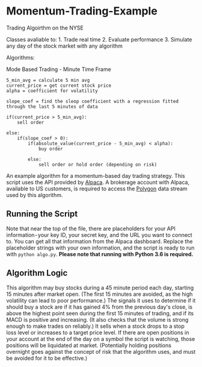 # Momentum-Trading-Example
Trading Algoirthm on the NYSE

Classes avaliable to:
	1. Trade real time
	2. Evaluate performance
	3. Simulate any day of the stock market with any algorithm



Algorithms:

Mode Based Trading - Minute Time Frame
	
	5_min_avg = calculate 5 min avg
	current_price = get current stock price
	alpha = coefficient for volatility

	slope_coef = find the sleop coefficient with a regression fitted through the last 5 minutes of data

	if(current_price > 5_min_avg):
		sell order
	
	else:
		if(slope_coef > 0):
			if(absolute_value(current_price - 5_min_avg) < alpha):
				buy order

			else:
				sell order or hold order (depending on risk)



An example algorithm for a momentum-based day trading strategy. This script uses the API provided by [Alpaca](https://alpaca.markets/). A brokerage account with Alpaca, available to US customers, is required to access the [Polygon](https://polygon.io/) data stream used by this algorithm.

## Running the Script

Note that near the top of the file, there are placeholders for your API information - your key ID, your secret key, and the URL you want to connect to. You can get all that information from the Alpaca dashboard. Replace the placeholder strings with your own information, and the script is ready to run with `python algo.py`. **Please note that running with Python 3.6 is required.**

## Algorithm Logic

This algorithm may buy stocks during a 45 minute period each day, starting 15 minutes after market open. (The first 15 minutes are avoided, as the high volatility can lead to poor performance.) The signals it uses to determine if it should buy a stock are if it has gained 4% from the previous day's close, is above the highest point seen during the first 15 minutes of trading, and if its MACD is positive and increasing. (It also checks that the volume is strong enough to make trades on reliably.) It sells when a stock drops to a stop loss level or increases to a target price level. If there are open positions in your account at the end of the day on a symbol the script is watching, those positions will be liquidated at market. (Potentially holding positions overnight goes against the concept of risk that the algorithm uses, and must be avoided for it to be effective.)
